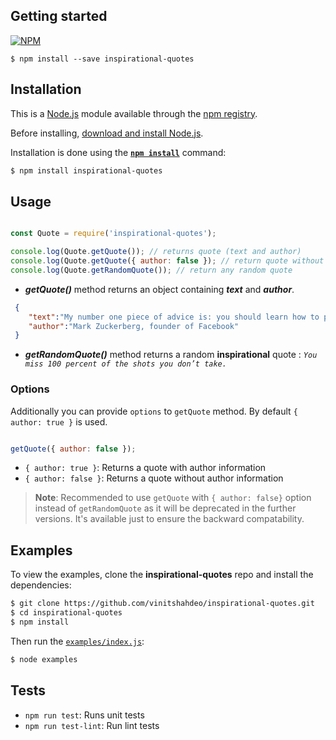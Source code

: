 

## Getting started

[![NPM](https://nodei.co/npm/inspirational-quotes.png?compact=true)](https://nodei.co/npm/inspirational-quotes/)

```
$ npm install --save inspirational-quotes
```

## Installation


This is a [Node.js](https://nodejs.org/en/) module available through the
[npm registry](https://www.npmjs.com/).

Before installing, [download and install Node.js](https://nodejs.org/en/download/).

Installation is done using the
**[`npm install`](https://docs.npmjs.com/getting-started/installing-npm-packages-locally)** command:

```bash
$ npm install inspirational-quotes
```

## Usage

```js

const Quote = require('inspirational-quotes');

console.log(Quote.getQuote()); // returns quote (text and author)
console.log(Quote.getQuote({ author: false }); // return quote without author
console.log(Quote.getRandomQuote()); // return any random quote

```

- ***getQuote()*** method returns an object containing ***text*** and ***author***.

```json
 {  
    "text":"My number one piece of advice is: you should learn how to program.",
    "author":"Mark Zuckerberg, founder of Facebook"
 }
 ```

- ***getRandomQuote()*** method returns a random **inspirational** quote : *`You miss 100 percent of the shots you don’t take.`*

### Options

Additionally you can provide `options` to `getQuote` method. By default `{ author: true }` is used. 

```js

getQuote({ author: false });

```

-  `{ author: true }`: Returns a quote with author information
-  `{ author: false }`: Returns a quote without author information

> **Note**: Recommended to use `getQuote` with `{ author: false}` option instead of `getRandomQuote` as it will be deprecated in the further versions. It's available just to ensure the backward compatability.

## Examples

To view the examples, clone the **inspirational-quotes** repo and install the dependencies:

```bash
$ git clone https://github.com/vinitshahdeo/inspirational-quotes.git
$ cd inspirational-quotes
$ npm install
```

Then run the [`examples/index.js`](./examples/index.js):

```bash
$ node examples
```

## Tests

- `npm run test`: Runs unit tests
- `npm run test-lint`: Run lint tests

